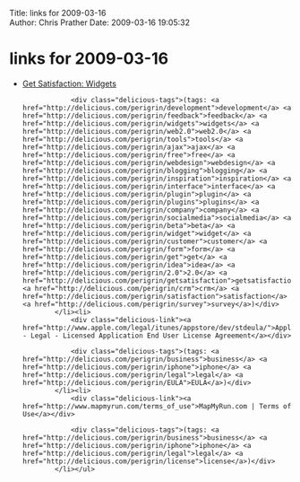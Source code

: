 Title: links for 2009-03-16  
Author: Chris Prather
Date: 2009-03-16 19:05:32

# links for 2009-03-16
<ul class="delicious"><li>
                <div class="delicious-link"><a href="http://getsatisfaction.com/widgets">Get Satisfaction: Widgets</a></div>
                
                <div class="delicious-tags">(tags: <a href="http://delicious.com/perigrin/development">development</a> <a href="http://delicious.com/perigrin/feedback">feedback</a> <a href="http://delicious.com/perigrin/widgets">widgets</a> <a href="http://delicious.com/perigrin/web2.0">web2.0</a> <a href="http://delicious.com/perigrin/tools">tools</a> <a href="http://delicious.com/perigrin/ajax">ajax</a> <a href="http://delicious.com/perigrin/free">free</a> <a href="http://delicious.com/perigrin/webdesign">webdesign</a> <a href="http://delicious.com/perigrin/blogging">blogging</a> <a href="http://delicious.com/perigrin/inspiration">inspiration</a> <a href="http://delicious.com/perigrin/interface">interface</a> <a href="http://delicious.com/perigrin/plugin">plugin</a> <a href="http://delicious.com/perigrin/plugins">plugins</a> <a href="http://delicious.com/perigrin/company">company</a> <a href="http://delicious.com/perigrin/socialmedia">socialmedia</a> <a href="http://delicious.com/perigrin/beta">beta</a> <a href="http://delicious.com/perigrin/widget">widget</a> <a href="http://delicious.com/perigrin/customer">customer</a> <a href="http://delicious.com/perigrin/form">form</a> <a href="http://delicious.com/perigrin/get">get</a> <a href="http://delicious.com/perigrin/idea">idea</a> <a href="http://delicious.com/perigrin/2.0">2.0</a> <a href="http://delicious.com/perigrin/getsatisfaction">getsatisfaction</a> <a href="http://delicious.com/perigrin/crm">crm</a> <a href="http://delicious.com/perigrin/satisfaction">satisfaction</a> <a href="http://delicious.com/perigrin/survey">survey</a>)</div>
            </li><li>
                <div class="delicious-link"><a href="http://www.apple.com/legal/itunes/appstore/dev/stdeula/">Apple - Legal - Licensed Application End User License Agreement</a></div>
                
                <div class="delicious-tags">(tags: <a href="http://delicious.com/perigrin/business">business</a> <a href="http://delicious.com/perigrin/iphone">iphone</a> <a href="http://delicious.com/perigrin/legal">legal</a> <a href="http://delicious.com/perigrin/EULA">EULA</a>)</div>
            </li><li>
                <div class="delicious-link"><a href="http://www.mapmyrun.com/terms_of_use">MapMyRun.com | Terms of Use</a></div>
                
                <div class="delicious-tags">(tags: <a href="http://delicious.com/perigrin/business">business</a> <a href="http://delicious.com/perigrin/iphone">iphone</a> <a href="http://delicious.com/perigrin/legal">legal</a> <a href="http://delicious.com/perigrin/license">license</a>)</div>
            </li></ul>
